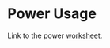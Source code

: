 # Power Usage

Link to the power [worksheet](https://docs.google.com/spreadsheets/d/1Er3Oey46KhnyobEVthoTjawkp28fJVmcFMQJ445KLT4/edit?usp=sharing).


<!-- ## Design Numbers

- How big of a battery can be fitted into the system

- Is there a maximum cost?

- How long must the device work off a battery?

- System average current

- What parts are expected to be used and how much current do they consume?
	|Part| State(on)|State(Sleep)|










## Engineering Numbers

- What are the different states the device can be in?
	- On
	- Sleep
	- 
- How much time will the device spend in each state?
	|State|Time(seconds)|% of total time in state|
	|-----|-------------|------------------------|
	On|5|1%|
	Sleep|300|99%|


- How much current is used in each state?
	|State| Current(mA)|
	|-----|------------|
	|On|1|
	|Sleep|1|


- How long will the device last given a battery of capacity:________?
	- Capacity of battery: __ mAh

	Power used in
	|State|Power used in state(mA * proportion of total time spent in mode)
	|-----|-------------------|
	|On| 3939393|
	|Sleep|21232| -->